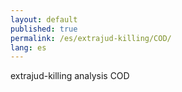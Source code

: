 ```yaml
---
layout: default
published: true
permalink: /es/extrajud-killing/COD/
lang: es
---
```


extrajud-killing analysis COD
